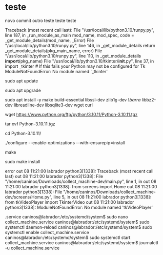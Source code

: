 # teste
novo commit
outro teste
teste teste

Traceback (most recent call last):
  File "/usr/local/lib/python3.10/runpy.py", line 187, in _run_module_as_main
    mod_name, mod_spec, code = _get_module_details(mod_name, _Error)
  File "/usr/local/lib/python3.10/runpy.py", line 146, in _get_module_details
    return _get_module_details(pkg_main_name, error)
  File "/usr/local/lib/python3.10/runpy.py", line 110, in _get_module_details
    __import__(pkg_name)
  File "/usr/local/lib/python3.10/tkinter/__init__.py", line 37, in <module>
    import _tkinter # If this fails your Python may not be configured for Tk
ModuleNotFoundError: No module named '_tkinter'

sudo apt update

sudo apt upgrade

sudo apt install -y make build-essential libssl-dev zlib1g-dev _\barra_
       libbz2-dev libreadline-dev libsqlite3-dev wget curl

wget https://www.python.org/ftp/python/3.10.11/Python-3.10.11.tgz

tar xvf Python-3.10.11.tgz

cd Python-3.10.11/

./configure --enable-optimizations --with-ensurepip=install

make

sudo make install

error
out 08 11:21:00 labrador python3[1338]: Traceback (most recent call last)
out 08 11:21:00 labrador python3[1338]:   File "/home/caninos/Downloads/collect_machine-dev/main.py", line 1, in <module>
out 08 11:21:00 labrador python3[1338]:     from screens import Home
out 08 11:21:00 labrador python3[1338]:   File "/home/caninos/Downloads/collect_machine-dev/screens/Home.py", line 5, in <module>
out 08 11:21:00 labrador python3[1338]:     from tkVideoPlayer import TkinterVideo
out 08 11:21:00 labrador python3[1338]: ModuleNotFoundError: No module named 'tkVideoPlayer'

.service
caninos@labrador:/etc/systemd/system$ sudo nano collect_machine.service 
caninos@labrador:/etc/systemd/system$ sudo systemctl daemon-reload
caninos@labrador:/etc/systemd/system$ sudo systemctl enable collect_machine.service
caninos@labrador:/etc/systemd/system$ sudo systemctl start collect_machine.service
caninos@labrador:/etc/systemd/system$ journalctl -u collect_machine.service
